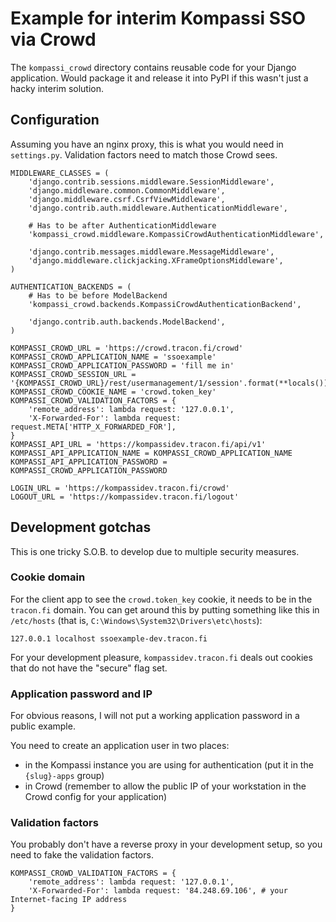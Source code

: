 # Example for interim Kompassi SSO via Crowd

The `kompassi_crowd` directory contains reusable code for your Django application. Would package it and release it into PyPI if this wasn't just a hacky interim solution.

## Configuration

Assuming you have an nginx proxy, this is what you would need in `settings.py`. Validation factors need to match those Crowd sees.

    MIDDLEWARE_CLASSES = (
        'django.contrib.sessions.middleware.SessionMiddleware',
        'django.middleware.common.CommonMiddleware',
        'django.middleware.csrf.CsrfViewMiddleware',
        'django.contrib.auth.middleware.AuthenticationMiddleware',

        # Has to be after AuthenticationMiddleware
        'kompassi_crowd.middleware.KompassiCrowdAuthenticationMiddleware',

        'django.contrib.messages.middleware.MessageMiddleware',
        'django.middleware.clickjacking.XFrameOptionsMiddleware',
    )

    AUTHENTICATION_BACKENDS = (
        # Has to be before ModelBackend
        'kompassi_crowd.backends.KompassiCrowdAuthenticationBackend',

        'django.contrib.auth.backends.ModelBackend',
    )

    KOMPASSI_CROWD_URL = 'https://crowd.tracon.fi/crowd'
    KOMPASSI_CROWD_APPLICATION_NAME = 'ssoexample'
    KOMPASSI_CROWD_APPLICATION_PASSWORD = 'fill me in'
    KOMPASSI_CROWD_SESSION_URL = '{KOMPASSI_CROWD_URL}/rest/usermanagement/1/session'.format(**locals())
    KOMPASSI_CROWD_COOKIE_NAME = 'crowd.token_key'
    KOMPASSI_CROWD_VALIDATION_FACTORS = {
        'remote_address': lambda request: '127.0.0.1',
        'X-Forwarded-For': lambda request: request.META['HTTP_X_FORWARDED_FOR'],
    }
    KOMPASSI_API_URL = 'https://kompassidev.tracon.fi/api/v1'
    KOMPASSI_API_APPLICATION_NAME = KOMPASSI_CROWD_APPLICATION_NAME
    KOMPASSI_API_APPLICATION_PASSWORD = KOMPASSI_CROWD_APPLICATION_PASSWORD

    LOGIN_URL = 'https://kompassidev.tracon.fi/crowd'
    LOGOUT_URL = 'https://kompassidev.tracon.fi/logout'


## Development gotchas

This is one tricky S.O.B. to develop due to multiple security measures.

### Cookie domain

For the client app to see the `crowd.token_key` cookie, it needs to be in the `tracon.fi` domain. You can get around this by putting something like this in `/etc/hosts` (that is, `C:\Windows\System32\Drivers\etc\hosts`):

    127.0.0.1 localhost ssoexample-dev.tracon.fi

For your development pleasure, `kompassidev.tracon.fi` deals out cookies that do not have the "secure" flag set.

### Application password and IP

For obvious reasons, I will not put a working application password in a public example.

You need to create an application user in two places:

* in the Kompassi instance you are using for authentication (put it in the `{slug}-apps` group)
* in Crowd (remember to allow the public IP of your workstation in the Crowd config for your application)

### Validation factors

You probably don't have a reverse proxy in your development setup, so you need to fake the validation factors.

    KOMPASSI_CROWD_VALIDATION_FACTORS = {
        'remote_address': lambda request: '127.0.0.1',
        'X-Forwarded-For': lambda request: '84.248.69.106', # your Internet-facing IP address
    }
